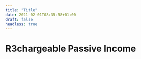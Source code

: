 ```yaml
---
title: "Title"
date: 2021-02-01T08:35:58+01:00
draft: false
headless: true
---
```


# <span class='r3fi-glow-wrapper'>R<span class='r3fi-glow r3fi-glow--cocked'>3</span>chargeable</span> Passive Income
